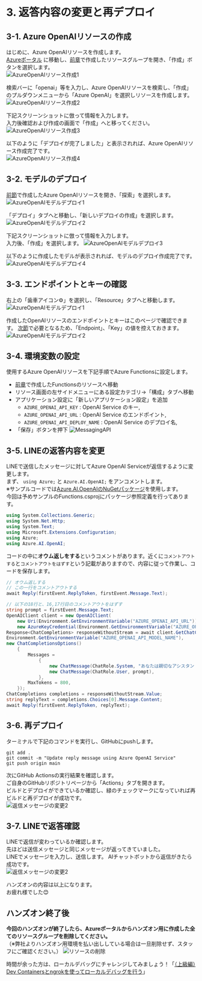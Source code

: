 # 3. 返答内容の変更と再デプロイ
## 3-1. Azure OpenAIリソースの作成
はじめに、Azure OpenAIリソースを作成します。  
[Azureポータル](https://portal.azure.com) に移動し、[前章](/docs/2-functions-create.md##2-1-Functionsリソース作成)で作成したリソースグループを開き、「作成」ボタンを選択します。  
![AzureOpenAIリソース作成1](images/create_azureopenai_1.png)  
  
検索バーに「openai」等を入力し、Azure OpenAIリソースを検索し、「作成」のプルダウンメニューから「Azure OpenAI」を選択しリソースを作成します。  
![AzureOpenAIリソース作成2](images/create_azureopenai_2.png)  
  
下記スクリーンショットに倣って情報を入力します。  
入力後確認および作成の画面で「作成」へと移ってください。  
![AzureOpenAIリソース作成3](images/create_azureopenai_3.png)  
  
以下のように「デプロイが完了しました」と表示されれば、Azure OpenAIリソース作成完了です。  
![AzureOpenAIリソース作成4](images/create_azureopenai_4.png)  
  
## 3-2. モデルのデプロイ
[前節](#3-1-azure-openaiリソースの作成)で作成したAzure OpenAIリソースを開き、「探索」を選択します。
![AzureOpenAIモデルデプロイ1](images/deploy_azureopenai_1.png)  
  
「デプロイ」タブへと移動し、「新しいデプロイの作成」を選択します。
![AzureOpenAIモデルデプロイ2](images/deploy_azureopenai_2.png)  
  
下記スクリーンショットに倣って情報を入力します。  
入力後、「作成」を選択します。
![AzureOpenAIモデルデプロイ3](images/deploy_azureopenai_3.png)  
  
以下のように作成したモデルが表示されれば、モデルのデプロイ作成完了です。
![AzureOpenAIモデルデプロイ4](images/deploy_azureopenai_4.png)  
  
## 3-3. エンドポイントとキーの確認
右上の「歯車アイコン⚙」を選択し、「Resource」タブへと移動します。  
![AzureOpenAIモデルデプロイ1](images/check_azureopenai_key_1.png)   
  
作成したOpenAIリソースのエンドポイントとキーはこのページで確認できます。
[次節](#3-4-環境変数の設定)で必要となるため、「Endpoint」、「Key」の値を控えておきます。
![AzureOpenAIモデルデプロイ2](images/check_azureopenai_key_2.png)   
  
## 3-4. 環境変数の設定
使用するAzure OpenAIリソースを下記手順でAzure Functionsに設定します。  
- [前章](/docs/2-functions-create.md##2-1-Functionsリソース作成)で作成したFunctionsのリソースへ移動
- リソース画面の左サイドメニューにある設定カテゴリ→「構成」タブへ移動
- アプリケーション設定に「新しいアプリケーション設定」を追加
    - `AZURE_OPENAI_API_KEY` : OpenAI Service のキー,
    - `AZURE_OPENAI_API_URL` : OpenAI Service のエンドポイント,
    - `AZURE_OPENAI_API_DEPLOY_NAME` : OpenAI Service のデプロイ名,
- 「保存」ボタンを押下
![MessagingAPI](images/setting_env_variables_1.png)  
  
## 3-5. LINEの返答内容を変更
LINEで送信したメッセージに対してAzure OpenAI Serviceが返信するように変更します。  
まず、 `using Azure;` と `Azure.AI.OpenAI;` をアンコメントします。  
※サンプルコードでは[Azure.AI.OpenAIのNuGetパッケージ](https://www.nuget.org/packages/Azure.AI.OpenAI)を使用します。  
今回は予めサンプルのFunctions.csprojにパッケージ参照定義を行ってあります。  

```cs
using System.Collections.Generic;
using System.Net.Http;
using System.Text;
using Microsoft.Extensions.Configuration;
using Azure;
using Azure.AI.OpenAI;
```

コードの中に**オウム返しをする**というコメントがあります。近くに`コメントアウトする`と`コメントアウトをはずす`という記載がありますので、内容に従って作業し、コードを保存します。  

```cs
// オウム返しする
// この一行をコメントアウトする
await Reply(firstEvent.ReplyToken, firstEvent.Message.Text);

// 以下の18行と、16,17行目のコメントアウトをはずす
string prompt = firstEvent.Message.Text;
OpenAIClient client = new OpenAIClient(
    new Uri(Environment.GetEnvironmentVariable("AZURE_OPENAI_API_URL")),
    new AzureKeyCredential(Environment.GetEnvironmentVariable("AZURE_OPENAI_API_KEY")));
Response<ChatCompletions> responseWithoutStream = await client.GetChatCompletionsAsync(
Environment.GetEnvironmentVariable("AZURE_OPENAI_API_MODEL_NAME"),
new ChatCompletionsOptions()
    {
        Messages =
            {
                new ChatMessage(ChatRole.System, "あなたは親切なアシスタントAIです。"),
                new ChatMessage(ChatRole.User, prompt),
            },
        MaxTokens = 800,
    });
ChatCompletions completions = responseWithoutStream.Value;
string replyText = completions.Choices[0].Message.Content;
await Reply(firstEvent.ReplyToken, replyText);
```

## 3-6. 再デプロイ
ターミナルで下記のコマンドを実行し、GitHubにpushします。  
```
git add .  
git commit -m "Update reply message using Azure OpenAI Service"
git push origin main 
```

次にGitHub Actionsの実行結果を確認します。  
ご自身のGitHubリポジトリページから「Actions」タブを開きます。  
ビルドとデプロイができているか確認し、緑のチェックマークになっていれば再ビルドと再デプロイが成功です。  
![返信メッセージの変更2](images/reply_change_2.png)

## 3-7. LINEで返答確認  
LINEで返信が変わっているか確認します。  
先ほどは送信メッセージと同じメッセージが返ってきていました。  
LINEでメッセージを入力し、送信します。 AIチャットボットから返信がきたら成功です。  
![返信メッセージの変更2](images/reply_change_3.png)

ハンズオンの内容は以上になります。  
お疲れ様でした:blush:

## ハンズオン終了後
**今回のハンズオンが終了したら、Azureポータルからハンズオン用に作成した全てのリソースグループを削除してください。**  
（※弊社よりハンズオン用環境を払い出ししている場合は一旦削除せず、スタッフにご確認ください。）
![リソースの削除](images/delete_resourcegroup_1.png)  

時間が余った方は、ローカルデバッグにチャレンジしてみましょう！「[（上級編）Dev Containersとngrokを使ってローカルデバッグを行う](/docs/4-document-suppliment.md)」
